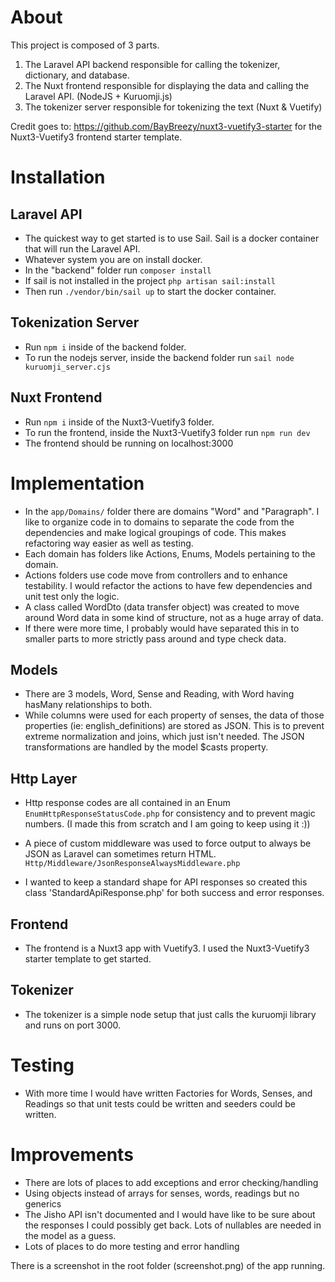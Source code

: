 # About
This project is composed of 3 parts.
1. The Laravel API backend responsible for calling the tokenizer, dictionary, and database.
2. The Nuxt frontend responsible for displaying the data and calling the Laravel API. (NodeJS + Kuruomji.js)
3. The tokenizer server responsible for tokenizing the text (Nuxt & Vuetify)

Credit goes to: https://github.com/BayBreezy/nuxt3-vuetify3-starter for the Nuxt3-Vuetify3 frontend starter template. 

# Installation
## Laravel API
- The quickest way to get started is to use Sail. Sail is a docker container that will run the Laravel API.
- Whatever system you are on install docker.
- In the "backend" folder run ```composer install```
- If sail is not installed in the project ```php artisan sail:install```
- Then run ```./vendor/bin/sail up``` to start the docker container.
 
## Tokenization Server
- Run  ```npm i``` inside of the backend folder.
- To run the nodejs server, inside the backend folder run ```sail node kuruomji_server.cjs```

## Nuxt Frontend 
- Run ```npm i``` inside of the Nuxt3-Vuetify3 folder.
- To run the frontend, inside the Nuxt3-Vuetify3 folder run ```npm run dev```
- The frontend should be running on localhost:3000
 
# Implementation
- In the ```app/Domains/``` folder there are domains "Word" and "Paragraph". I like to organize code in to
domains to separate the code from the dependencies and make logical groupings of code. This makes refactoring way easier as well as testing.
- Each domain has folders like Actions, Enums, Models pertaining to the domain.
- Actions folders use code move from controllers and to enhance testability. I would refactor the actions to have few dependencies and unit test only the logic.
- A class called WordDto (data transfer object) was created to move around Word data in some kind of structure, not as a huge array of data. 
- If there were more time, I probably would have separated this in to smaller parts to more strictly pass around and type check data.

## Models
- There are 3 models, Word, Sense and Reading, with Word having hasMany relationships to both.
- While columns were used for each property of senses, the data of those properties (ie: english_definitions) are stored as JSON.
This is to prevent extreme normalization and joins, which just isn't needed. The JSON transformations are handled by the model $casts property.

## Http Layer
- Http response codes are all contained in an Enum ```EnumHttpResponseStatusCode.php``` for consistency and to prevent magic numbers.
(I made this from scratch and I am going to keep using it :))

- A piece of custom middleware was used to force output to always be JSON as Laravel can sometimes return HTML. ```Http/Middleware/JsonResponseAlwaysMiddleware.php```

- I wanted to keep a standard shape for API responses so created this class 'StandardApiResponse.php' for both success and error responses.

## Frontend
- The frontend is a Nuxt3 app with Vuetify3. I used the Nuxt3-Vuetify3 starter template to get started.
 
## Tokenizer
- The tokenizer is a simple node setup that just calls the kuruomji library and runs on port 3000. 

# Testing
- With more time I would have written Factories for Words, Senses, and Readings so that unit tests could be written and 
seeders could be written.

# Improvements
- There are lots of places to add exceptions and error checking/handling
- Using objects instead of arrays for senses, words, readings but no generics
- The Jisho API isn't documented and I would have like to be sure about the responses I could possibly get back. Lots of nullables are needed in the model as a guess.
- Lots of places to do more testing and error handling

There is a screenshot in the root folder (screenshot.png) of the app running.